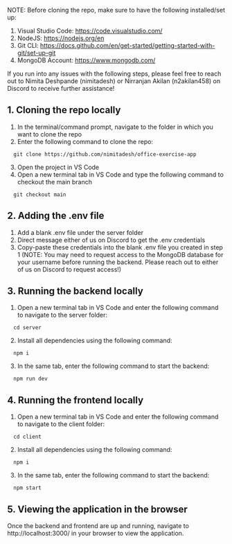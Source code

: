 NOTE: Before cloning the repo, make sure to have the following installed/set up:

1. Visual Studio Code: https://code.visualstudio.com/
2. NodeJS: https://nodejs.org/en
3. Git CLI: https://docs.github.com/en/get-started/getting-started-with-git/set-up-git
4. MongoDB Account: https://www.mongodb.com/

If you run into any issues with the following steps, please feel free to reach out to Nimita Deshpande (nimitadesh) or Nirranjan Akilan (n2akilan458) on Discord to receive further assistance!

## 1. Cloning the repo locally

1. In the terminal/command prompt, navigate to the folder in which you want to clone the repo
2. Enter the following command to clone the repo:

```
  git clone https://github.com/nimitadesh/office-exercise-app
```

3. Open the project in VS Code
4. Open a new terminal tab in VS Code and type the following command to checkout the main branch

```
  git checkout main
```

## 2. Adding the .env file

1. Add a blank .env file under the server folder
2. Direct message either of us on Discord to get the .env credentials
3. Copy-paste these credentials into the blank .env file you created in step 1 (NOTE: You may need to request access to the MongoDB database for your username before running the backend. Please reach out to either of us on Discord to request access!)

## 3. Running the backend locally

1. Open a new terminal tab in VS Code and enter the following command to navigate to the server folder:

```
  cd server
```

2. Install all dependencies using the following command:

```
  npm i
```

3. In the same tab, enter the following command to start the backend:

```
  npm run dev
```

## 4. Running the frontend locally

1. Open a new terminal tab in VS Code and enter the following command to navigate to the client folder:

```
  cd client
```

2. Install all dependencies using the following command:

```
  npm i
```

3. In the same tab, enter the following command to start the backend:

```
  npm start
```

## 5. Viewing the application in the browser

Once the backend and frontend are up and running, navigate to http://localhost:3000/ in your browser to view the application.
